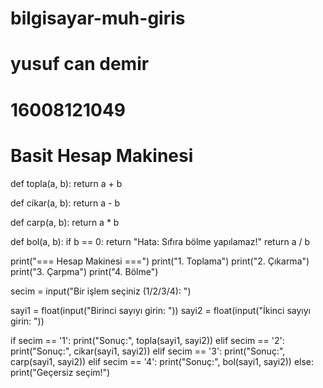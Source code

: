 # bilgisayar-muh-giris
# yusuf can demir
# 16008121049

# Basit Hesap Makinesi

def topla(a, b):
    return a + b

def cikar(a, b):
    return a - b

def carp(a, b):
    return a * b

def bol(a, b):
    if b == 0:
        return "Hata: Sıfıra bölme yapılamaz!"
    return a / b

print("=== Hesap Makinesi ===")
print("1. Toplama")
print("2. Çıkarma")
print("3. Çarpma")
print("4. Bölme")

secim = input("Bir işlem seçiniz (1/2/3/4): ")

sayi1 = float(input("Birinci sayıyı girin: "))
sayi2 = float(input("İkinci sayıyı girin: "))

if secim == '1':
    print("Sonuç:", topla(sayi1, sayi2))
elif secim == '2':
    print("Sonuç:", cikar(sayi1, sayi2))
elif secim == '3':
    print("Sonuç:", carp(sayi1, sayi2))
elif secim == '4':
    print("Sonuç:", bol(sayi1, sayi2))
else:
    print("Geçersiz seçim!")
